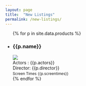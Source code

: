 ```yaml
---
layout: page
title:  "New Listings"
permalink: /new-listings/
---
```


<ul class="post-list card-group">
	{% for p in site.data.products %}
	<li class="card">
    <h3 class="card-title">{{p.name}}</h3>
    <a href="{{p.link}}">
    <img src="{{p.image}}"/>
    </a>
    <div class="card-body">
      <span class="card-text">Actors :</span>
      <span class="card-text">{{p.actors}}</span>
    </div>
    <div class="card-body">
      <span class="card-text">Director:</span>
      <span class="card-text">{{p.director}}</span>
    </div>
    <div class="card-footer">
      <small class="text-muted">Screen Times</small>
      <small class="text-muted">{{p.screentimes}}</small>
    </div>
  </li>
	{% endfor %}	  
</ul>